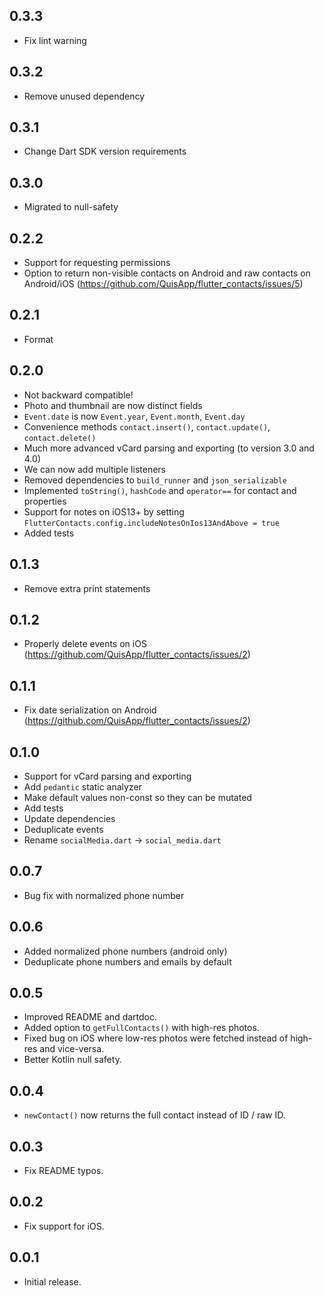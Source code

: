 ## 0.3.3

* Fix lint warning

## 0.3.2

* Remove unused dependency

## 0.3.1

* Change Dart SDK version requirements

## 0.3.0

* Migrated to null-safety

## 0.2.2

* Support for requesting permissions
* Option to return non-visible contacts on Android and raw contacts on Android/iOS
  (https://github.com/QuisApp/flutter_contacts/issues/5)

## 0.2.1

* Format

## 0.2.0

* Not backward compatible!
* Photo and thumbnail are now distinct fields
* `Event.date` is now `Event.year`, `Event.month`, `Event.day`
* Convenience methods `contact.insert()`, `contact.update()`, `contact.delete()`
* Much more advanced vCard parsing and exporting (to version 3.0 and 4.0)
* We can now add multiple listeners
* Removed dependencies to `build_runner` and `json_serializable`
* Implemented `toString()`, `hashCode` and `operator==` for contact and properties
* Support for notes on iOS13+ by setting
  `FlutterContacts.config.includeNotesOnIos13AndAbove = true`
* Added tests

## 0.1.3

* Remove extra print statements

## 0.1.2

* Properly delete events on iOS (https://github.com/QuisApp/flutter_contacts/issues/2)

## 0.1.1

* Fix date serialization on Android (https://github.com/QuisApp/flutter_contacts/issues/2)

## 0.1.0

* Support for vCard parsing and exporting
* Add `pedantic` static analyzer
* Make default values non-const so they can be mutated
* Add tests
* Update dependencies
* Deduplicate events
* Rename `socialMedia.dart` -> `social_media.dart`

## 0.0.7

* Bug fix with normalized phone number

## 0.0.6

* Added normalized phone numbers (android only)
* Deduplicate phone numbers and emails by default

## 0.0.5

* Improved README and dartdoc.
* Added option to `getFullContacts()` with high-res photos.
* Fixed bug on iOS where low-res photos were fetched instead of high-res and vice-versa.
* Better Kotlin null safety.

## 0.0.4

* `newContact()` now returns the full contact instead of ID / raw ID.

## 0.0.3

* Fix README typos.

## 0.0.2

* Fix support for iOS.

## 0.0.1

* Initial release.
